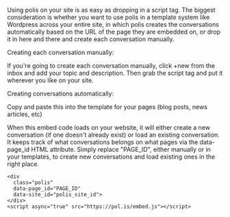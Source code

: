 Using polis on your site is as easy as dropping in a script tag. The biggest consideration is whether you want to use polis in a template system like Wordpress across your entire site, in which polis creates the conversations automatically based on the URL of the page they are embedded on, or drop it in here and there and create each conversation manually.

Creating each conversation manually:

If you're going to create each conversation manually, click +new from the inbox and add your topic and description. Then grab the script tag and put it wherever you like on your site.

Creating conversations automatically:

Copy and paste this into the template for your pages (blog posts, news articles, etc)

When this embed code loads on your website, it will either create a new conversation (if one doesn't already exist) or load an existing conversation. It keeps track of what conversations belongs on what pages via the data-page_id HTML attribute. Simply replace "PAGE_ID", either manually or in your templates, to create new conversations and load existing ones in the right place.

```
<div
  class="polis"
  data-page_id="PAGE_ID"
  data-site_id="polis_site_id">
</div>
<script async="true" src="https://pol.is/embed.js"></script>
```
